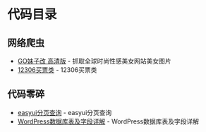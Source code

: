 # 代码目录

## 网络爬虫

  * [GO妹子改 高清版](Code:lofter) - 抓取全球时尚性感美女网站美女图片
  * [12306买票类](Code:12306buy) - 12306买票类

## 代码零碎

  * [easyui分页查询](Code:easyui) - easyui分页查询
  * [WordPress数据库表及字段详解](Code:WordPress) - WordPress数据库表及字段详解